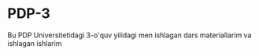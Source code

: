 # PDP-3
Bu PDP Universitetidagi 3-o'quv yilidagi men ishlagan dars materiallarim va ishlagan ishlarim 
